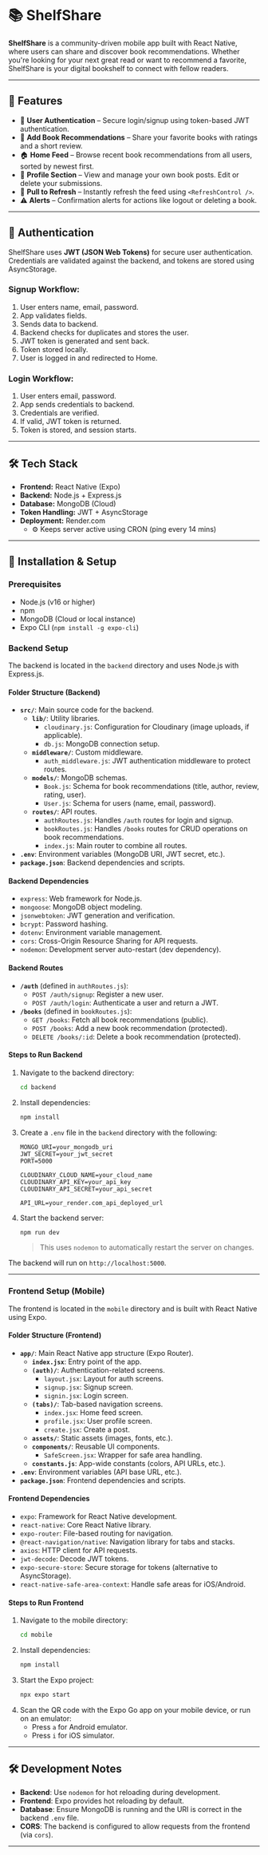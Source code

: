 # 📚 ShelfShare

**ShelfShare** is a community-driven mobile app built with React Native, where users can share and discover book recommendations. Whether you're looking for your next great read or want to recommend a favorite, ShelfShare is your digital bookshelf to connect with fellow readers.

---

<!-- ## 🖼️ Preview

| Login                             | Signup                              | Home Feed                       |
| --------------------------------- | ----------------------------------- | ------------------------------- |
| ![Login](./screenshots/login.png) | ![Signup](./screenshots/signup.png) | ![Home](./screenshots/home.png) |

--- -->

## 🚀 Features

- 👤 **User Authentication** – Secure login/signup using token-based JWT authentication.
- 📖 **Add Book Recommendations** – Share your favorite books with ratings and a short review.
- 🏠 **Home Feed** – Browse recent book recommendations from all users, sorted by newest first.
- 📂 **Profile Section** – View and manage your own book posts. Edit or delete your submissions.
- 🔄 **Pull to Refresh** – Instantly refresh the feed using `<RefreshControl />`.
- ⚠️ **Alerts** – Confirmation alerts for actions like logout or deleting a book.

---

## 🔐 Authentication

ShelfShare uses **JWT (JSON Web Tokens)** for secure user authentication. Credentials are validated against the backend, and tokens are stored using AsyncStorage.

### Signup Workflow:

1. User enters name, email, password.
2. App validates fields.
3. Sends data to backend.
4. Backend checks for duplicates and stores the user.
5. JWT token is generated and sent back.
6. Token stored locally.
7. User is logged in and redirected to Home.

### Login Workflow:

1. User enters email, password.
2. App sends credentials to backend.
3. Credentials are verified.
4. If valid, JWT token is returned.
5. Token is stored, and session starts.

---

## 🛠️ Tech Stack

- **Frontend:** React Native (Expo)
- **Backend:** Node.js + Express.js
- **Database:** MongoDB (Cloud)
- **Token Handling:** JWT + AsyncStorage
- **Deployment:** Render.com
  - ⚙️ Keeps server active using CRON (ping every 14 mins)

---

## 🧪 Installation & Setup

### Prerequisites

- Node.js (v16 or higher)
- npm
- MongoDB (Cloud or local instance)
- Expo CLI (`npm install -g expo-cli`)

### Backend Setup

The backend is located in the `backend` directory and uses Node.js with Express.js.

#### Folder Structure (Backend)

- **`src/`**: Main source code for the backend.
  - **`lib/`**: Utility libraries.
    - `cloudinary.js`: Configuration for Cloudinary (image uploads, if applicable).
    - `db.js`: MongoDB connection setup.
  - **`middleware/`**: Custom middleware.
    - `auth_middleware.js`: JWT authentication middleware to protect routes.
  - **`models/`**: MongoDB schemas.
    - `Book.js`: Schema for book recommendations (title, author, review, rating, user).
    - `User.js`: Schema for users (name, email, password).
  - **`routes/`**: API routes.
    - `authRoutes.js`: Handles `/auth` routes for login and signup.
    - `bookRoutes.js`: Handles `/books` routes for CRUD operations on book recommendations.
    - `index.js`: Main router to combine all routes.
- **`.env`**: Environment variables (MongoDB URI, JWT secret, etc.).
- **`package.json`**: Backend dependencies and scripts.

#### Backend Dependencies

- `express`: Web framework for Node.js.
- `mongoose`: MongoDB object modeling.
- `jsonwebtoken`: JWT generation and verification.
- `bcrypt`: Password hashing.
- `dotenv`: Environment variable management.
- `cors`: Cross-Origin Resource Sharing for API requests.
- `nodemon`: Development server auto-restart (dev dependency).

#### Backend Routes

- **`/auth`** (defined in `authRoutes.js`):
  - `POST /auth/signup`: Register a new user.
  - `POST /auth/login`: Authenticate a user and return a JWT.
- **`/books`** (defined in `bookRoutes.js`):
  - `GET /books`: Fetch all book recommendations (public).
  - `POST /books`: Add a new book recommendation (protected).
  - `DELETE /books/:id`: Delete a book recommendation (protected).

#### Steps to Run Backend

1. Navigate to the backend directory:
   ```bash
   cd backend
   ```
2. Install dependencies:
   ```bash
   npm install
   ```
3. Create a `.env` file in the `backend` directory with the following:

   ```
   MONGO_URI=your_mongodb_uri
   JWT_SECRET=your_jwt_secret
   PORT=5000

   CLOUDINARY_CLOUD_NAME=your_cloud_name
   CLOUDINARY_API_KEY=your_api_key
   CLOUDINARY_API_SECRET=your_api_secret

   API_URL=your_render.com_api_deployed_url
   ```

4. Start the backend server:
   ```bash
   npm run dev
   ```
   > This uses `nodemon` to automatically restart the server on changes.

The backend will run on `http://localhost:5000`.

---

### Frontend Setup (Mobile)

The frontend is located in the `mobile` directory and is built with React Native using Expo.

#### Folder Structure (Frontend)

- **`app/`**: Main React Native app structure (Expo Router).
  - **`index.jsx`**: Entry point of the app.
  - **`(auth)/`**: Authentication-related screens.
    - `layout.jsx`: Layout for auth screens.
    - `signup.jsx`: Signup screen.
    - `signin.jsx`: Login screen.
  - **`(tabs)/`**: Tab-based navigation screens.
    - `index.jsx`: Home feed screen.
    - `profile.jsx`: User profile screen.
    - `create.jsx`: Create a post.
  - **`assets/`**: Static assets (images, fonts, etc.).
  - **`components/`**: Reusable UI components.
    - `SafeScreen.jsx`: Wrapper for safe area handling.
  - **`constants.js`**: App-wide constants (colors, API URLs, etc.).
- **`.env`**: Environment variables (API base URL, etc.).
- **`package.json`**: Frontend dependencies and scripts.

#### Frontend Dependencies

- `expo`: Framework for React Native development.
- `react-native`: Core React Native library.
- `expo-router`: File-based routing for navigation.
- `@react-navigation/native`: Navigation library for tabs and stacks.
- `axios`: HTTP client for API requests.
- `jwt-decode`: Decode JWT tokens.
- `expo-secure-store`: Secure storage for tokens (alternative to AsyncStorage).
- `react-native-safe-area-context`: Handle safe areas for iOS/Android.

#### Steps to Run Frontend

1. Navigate to the mobile directory:
   ```bash
   cd mobile
   ```
2. Install dependencies:
   ```bash
   npm install
   ```
   <!-- 3. Create a `.env` file in the `mobile` directory with the following:
      ```
      EXPO_PUBLIC_API_URL=http://localhost:5000
      ``` -->
3. Start the Expo project:
   ```bash
   npx expo start
   ```
4. Scan the QR code with the Expo Go app on your mobile device, or run on an emulator:
   - Press `a` for Android emulator.
   - Press `i` for iOS simulator.

---

<!-- ## 📡 Connecting Frontend and Backend

- Ensure the backend is running on `http://localhost:5000`.
- On physical devices, replace `localhost` with your machine's IP address in the `.env` file (e.g., `http://192.168.1.x:5000`).

--- -->

## 🛠️ Development Notes

- **Backend**: Use `nodemon` for hot reloading during development.
- **Frontend**: Expo provides hot reloading by default.
- **Database**: Ensure MongoDB is running and the URI is correct in the backend `.env` file.
- **CORS**: The backend is configured to allow requests from the frontend (via `cors`).

---

<!-- ## 📜 License

This project is licensed under the MIT License. -->
